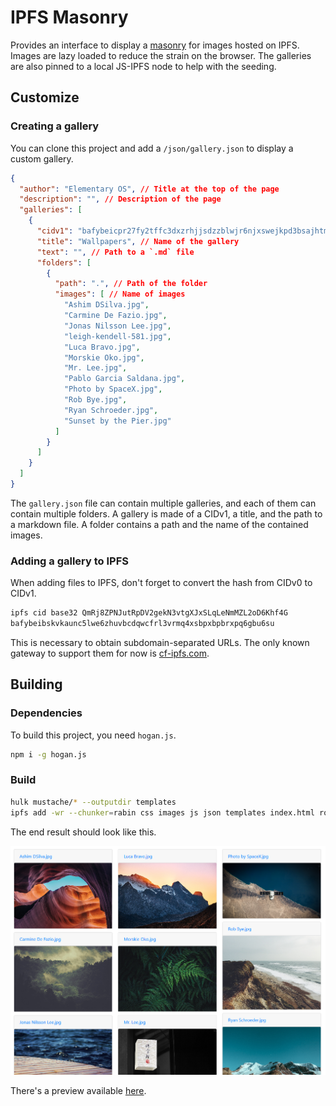 # IPFS Masonry

Provides an interface to display a [masonry](https://getbootstrap.com/docs/4.3/components/card/#card-columns) for images hosted on IPFS.
Images are lazy loaded to reduce the strain on the browser.
The galleries are also pinned to a local JS-IPFS node to help with the seeding.

## Customize

### Creating a gallery

You can clone this project and add a `/json/gallery.json` to display a custom gallery.

```json
{
  "author": "Elementary OS", // Title at the top of the page
  "description": "", // Description of the page
  "galleries": [
    {
      "cidv1": "bafybeicpr27fy2tffc3dxzrhjjsdzzblwjr6njxswejkpd3bsajhtmwfau", // CIDv1 of a gallery
      "title": "Wallpapers", // Name of the gallery
      "text": "", // Path to a `.md` file
      "folders": [
        {
          "path": ".", // Path of the folder
          "images": [ // Name of images
            "Ashim DSilva.jpg",
            "Carmine De Fazio.jpg",
            "Jonas Nilsson Lee.jpg",
            "leigh-kendell-581.jpg",
            "Luca Bravo.jpg",
            "Morskie Oko.jpg",
            "Mr. Lee.jpg",
            "Pablo Garcia Saldana.jpg",
            "Photo by SpaceX.jpg",
            "Rob Bye.jpg",
            "Ryan Schroeder.jpg",
            "Sunset by the Pier.jpg"
          ]
        }
      ]
    }
  ]
}
```

The `gallery.json` file can contain multiple galleries, and each of them can contain multiple folders.
A gallery is made of a CIDv1, a title, and the path to a markdown file.
A folder contains a path and the name of the contained images.

### Adding a gallery to IPFS

When adding files to IPFS, don't forget to convert the hash from CIDv0 to CIDv1.

```bash
ipfs cid base32 QmRj8ZPNJutRpDV2gekN3vtgXJxSLqLeNmMZL2oD6Khf4G
bafybeibskvkaunc5lwe6zhuvbcdqwcfrl3vrmq4xsbpxbpbrxpq6gbu6su
```

This is necessary to obtain subdomain-separated URLs. The only known gateway to support them for now is [cf-ipfs.com](https://blog.cloudflare.com/continuing-to-improve-our-ipfs-gateway/).

## Building

### Dependencies

To build this project, you need `hogan.js`.

```bash
npm i -g hogan.js
```

### Build

```bash
hulk mustache/* --outputdir templates
ipfs add -wr --chunker=rabin css images js json templates index.html robots.txt
```

The end result should look like this.

![Gallery](./assets/gallery.png)

There's a preview available [here](https://bafybeidycoyxvsoswvs3dcbcr2twbb5j6kk4bhi3xsvxna4osujojam4oq.cf-ipfs.com).
